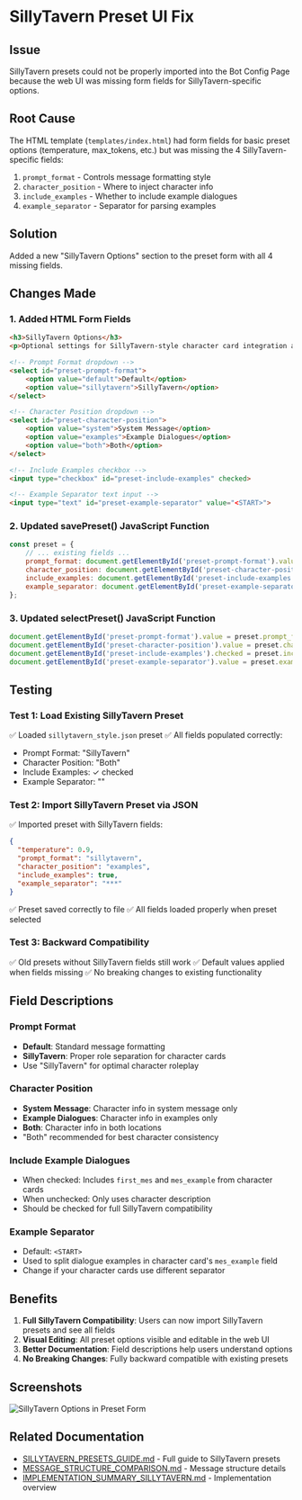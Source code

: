 # SillyTavern Preset UI Fix

## Issue
SillyTavern presets could not be properly imported into the Bot Config Page because the web UI was missing form fields for SillyTavern-specific options.

## Root Cause
The HTML template (`templates/index.html`) had form fields for basic preset options (temperature, max_tokens, etc.) but was missing the 4 SillyTavern-specific fields:

1. `prompt_format` - Controls message formatting style
2. `character_position` - Where to inject character info
3. `include_examples` - Whether to include example dialogues
4. `example_separator` - Separator for parsing examples

## Solution
Added a new "SillyTavern Options" section to the preset form with all 4 missing fields.

## Changes Made

### 1. Added HTML Form Fields
```html
<h3>SillyTavern Options</h3>
<p>Optional settings for SillyTavern-style character card integration and prompt formatting.</p>

<!-- Prompt Format dropdown -->
<select id="preset-prompt-format">
    <option value="default">Default</option>
    <option value="sillytavern">SillyTavern</option>
</select>

<!-- Character Position dropdown -->
<select id="preset-character-position">
    <option value="system">System Message</option>
    <option value="examples">Example Dialogues</option>
    <option value="both">Both</option>
</select>

<!-- Include Examples checkbox -->
<input type="checkbox" id="preset-include-examples" checked>

<!-- Example Separator text input -->
<input type="text" id="preset-example-separator" value="<START>">
```

### 2. Updated savePreset() JavaScript Function
```javascript
const preset = {
    // ... existing fields ...
    prompt_format: document.getElementById('preset-prompt-format').value,
    character_position: document.getElementById('preset-character-position').value,
    include_examples: document.getElementById('preset-include-examples').checked,
    example_separator: document.getElementById('preset-example-separator').value
};
```

### 3. Updated selectPreset() JavaScript Function
```javascript
document.getElementById('preset-prompt-format').value = preset.prompt_format || 'default';
document.getElementById('preset-character-position').value = preset.character_position || 'system';
document.getElementById('preset-include-examples').checked = preset.include_examples !== false;
document.getElementById('preset-example-separator').value = preset.example_separator || '<START>';
```

## Testing

### Test 1: Load Existing SillyTavern Preset
✅ Loaded `sillytavern_style.json` preset
✅ All fields populated correctly:
- Prompt Format: "SillyTavern"
- Character Position: "Both"
- Include Examples: ✓ checked
- Example Separator: "<START>"

### Test 2: Import SillyTavern Preset via JSON
✅ Imported preset with SillyTavern fields:
```json
{
  "temperature": 0.9,
  "prompt_format": "sillytavern",
  "character_position": "examples",
  "include_examples": true,
  "example_separator": "***"
}
```
✅ Preset saved correctly to file
✅ All fields loaded properly when preset selected

### Test 3: Backward Compatibility
✅ Old presets without SillyTavern fields still work
✅ Default values applied when fields missing
✅ No breaking changes to existing functionality

## Field Descriptions

### Prompt Format
- **Default**: Standard message formatting
- **SillyTavern**: Proper role separation for character cards
- Use "SillyTavern" for optimal character roleplay

### Character Position
- **System Message**: Character info in system message only
- **Example Dialogues**: Character info in examples only
- **Both**: Character info in both locations
- "Both" recommended for best character consistency

### Include Example Dialogues
- When checked: Includes `first_mes` and `mes_example` from character cards
- When unchecked: Only uses character description
- Should be checked for full SillyTavern compatibility

### Example Separator
- Default: `<START>`
- Used to split dialogue examples in character card's `mes_example` field
- Change if your character cards use different separator

## Benefits

1. **Full SillyTavern Compatibility**: Users can now import SillyTavern presets and see all fields
2. **Visual Editing**: All preset options visible and editable in the web UI
3. **Better Documentation**: Field descriptions help users understand options
4. **No Breaking Changes**: Fully backward compatible with existing presets

## Screenshots

![SillyTavern Options in Preset Form](https://github.com/user-attachments/assets/7d68c8ef-823f-4c53-94f0-75bfbb2228ee)

## Related Documentation
- [SILLYTAVERN_PRESETS_GUIDE.md](SILLYTAVERN_PRESETS_GUIDE.md) - Full guide to SillyTavern presets
- [MESSAGE_STRUCTURE_COMPARISON.md](MESSAGE_STRUCTURE_COMPARISON.md) - Message structure details
- [IMPLEMENTATION_SUMMARY_SILLYTAVERN.md](IMPLEMENTATION_SUMMARY_SILLYTAVERN.md) - Implementation overview
